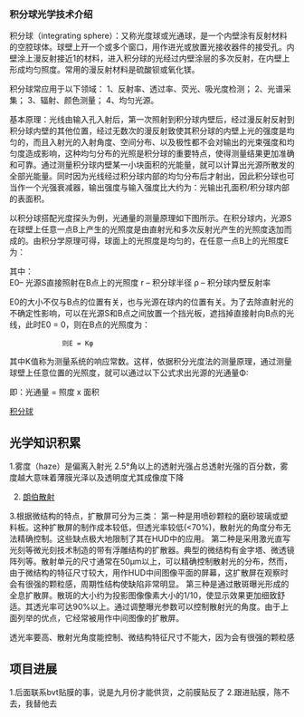 ### 积分球光学技术介绍

积分球（integrating sphere）：又称光度球或光通球，是一个内壁涂有反射材料的空腔球体。球壁上开一个或多个窗口，用作进光或放置光接收器件的接受孔。内壁涂上漫反射接近1的材料，进入积分球的光经过内壁涂层的多次反射，在内壁上形成均匀照度。常用的漫反射材料是硫酸钡或氧化镁。








积分球常应用于以下领域：
1、反射率、透过率、荧光、吸光度检测；
2、光谱采集；
3、辐射、颜色测量；
4、均匀光源。

基本原理：光线由输入孔入射后，第一次照射到积分球内壁后，经过漫反射反射到积分球内壁的其他位置，经过无数次的漫反射致使其积分球的内壁上光的强度是均匀的，而且入射光的入射角度、空间分布、以及极性都不会对输出的光束强度和均匀度造成影响，这种均匀分布的光照是积分球的重要特点，使得测量结果更加准确和可靠。通过测量积分球内壁某一小块面积的光能量，就可以计算出光源所散发的全部光能量。同时因为光线经过积分球内部的均匀分布后才射出，因此积分球也可当作一个光强衰减器，输出强度与输入强度比大约为：光输出孔面积/积分球内部的表面积。








以积分球搭配光度探头为例，光通量的测量原理如下图所示。在积分球内，光源S在球壁上任意一点B上产生的光照度是由直射光和多次反射光产生的光照度迭加而成的。由积分学原理可得，球面上的光照度是均匀的，在任意一点B上的光照度E为：

                  








其中：                   
E0– 光源S直接照射在B点上的光照度
r  – 积分球半径
ρ – 积分球内壁反射率

E0的大小不仅与B点的位置有关，也与光源在球内的位置有关。为了去除直射光的不确定性影响，可以在光源S和B点之间放置一个挡光板，遮挡掉直接射向B点的光线，此时E0 = 0，则在B点的光照度为：
             

          

          
              
                 则E = Kφ

其中K值称为测量系统的响应常数。这样，依据积分光度法的测量原理，通过测量球壁上任意位置的光照度，就可以通过以下公式求出光源的光通量Φ:

                         
即：光通量 = 照度 x 面积

[积分球](https://www.kdocs.cn/l/cgKUhkQkK92K)


## 光学知识积累
1.雾度（haze）是偏离入射光 2.5°角以上的透射光强占总透射光强的百分数，雾度越大意味着薄膜光泽以及透明度尤其成像度下降

2. [朗伯散射](https://zhuanlan.zhihu.com/p/683807881?utm_psn=1809229251989352448)

3.根据微结构的特点，扩散屏可分为三类：
第一种是用喷砂颗粒的磨砂玻璃或塑料板。这种扩散屏的制作成本较低，但透光率较低(<70%)，散射光的角度分布无法精确控制。这些缺点极大地限制了其在HUD中的应用。
第二种是采用激光直写光刻等微光刻技术制造的带有浮雕结构的扩散器。典型的微结构有金字塔、微透镜阵列等。散射单元的尺寸通常在50µm以上，可以精确控制散射光的分布，然而，由于微结构的特征尺寸较大，用作HUD中间图像平面的屏幕，这扩散屏在观察时会有很强的颗粒感，周期性结构使缺陷非常明显。
第三种是通过散斑曝光形成的全息扩散屏。散斑的大小约为投影图像像素大小的1/10，使显示效果更加细致舒适。其透光率可达90%以上。通过调整曝光参数可以控制散射光的角度。由于上面列举的优点，它经常被用作中间图像的扩散屏。


透光率要高、散射光角度能控制、微结构特征尺寸不能大，因为会有很强的颗粒感
## 项目进展
1.后面联系bvt贴膜的事，说是九月份才能供货，之前膜贴反了
2.跟进贴膜，陈不去，我替他去



